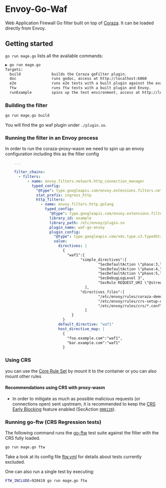 # Envoy-Go-Waf

Web Application Firewall Go filter built on top of [Coraza](https://github.com/corazawaf/coraza). It can be loaded directly from Envoy.

## Getting started

`go run mage.go` lists all the available commands:

```bash
▶ go run mage.go
Targets:
  build              builds the Coraza goFilter plugin.
  doc                runs godoc, access at http://localhost:6060
  e2e                runs e2e tests with a built plugin against the example deployment.
  ftw                runs ftw tests with a built plugin and Envoy.
  runExample         spins up the test environment, access at http://localhost:8080.

```

### Building the filter

```bash
go run mage.go build
```

You will find the go waf plugin under `./plugin.so`.

### Running the filter in an Envoy process

In order to run the coraza-proxy-wasm we need to spin up an envoy configuration including this as the filter config

```yaml
    ...

    filter_chains:
      - filters:
          - name: envoy.filters.network.http_connection_manager
            typed_config:
              "@type": type.googleapis.com/envoy.extensions.filters.network.http_connection_manager.v3.HttpConnectionManager
              stat_prefix: ingress_http
              http_filters:
                - name: envoy.filters.http.golang
                  typed_config:
                    "@type": type.googleapis.com/envoy.extensions.filters.http.golang.v3alpha.Config
                    library_id: example
                    library_path: /etc/envoy/plugin.so
                    plugin_name: waf-go-envoy
                    plugin_config:
                      "@type": type.googleapis.com/xds.type.v3.TypedStruct
                      value:
                        directives: |
                          {
                            "waf1":{
                                  "simple_directives":[
                                          "SecDefaultAction \"phase:3,log,auditlog,pass\"",
                                          "SecDefaultAction \"phase:4,log,auditlog,pass\"",
                                          "SecDefaultAction \"phase:5,log,auditlog,pass\"",
                                          "SecDebugLogLevel 3",
                                          "SecRule REQUEST_URI \"@streq /admin\" \"id:101,phase:1,t:lowercase,deny\" \nSecRule REQUEST_BODY \"@rx maliciouspayload\" \"id:102,phase:2,t:lowercase,deny\" \nSecRule RESPONSE_HEADERS::status \"@rx 406\" \"id:103,phase:3,t:lowercase,deny\" \nSecRule RESPONSE_BODY \"@contains responsebodycode\" \"id:104,phase:4,t:lowercase,deny\""
                                    ],
                                  "directives_files":[
                                          "/etc/envoy/rules/coraza-demo.conf",
                                          "/etc/envoy/rules/crs-setup-demo.conf", 
                                          "/etc/envoy/rules/crs/*.conf"
                                    ]
                              }
                          }
                        default_directive: "waf1"
                        host_directive_map: |
                          {
                            "foo.example.com":"waf1",
                            "bar.example.com":"waf1"
                          }
```

### Using CRS

you can use the [Core Rule Set](https://github.com/coreruleset/coreruleset) by mount it to the container or you can also mount other rules


#### Recommendations using CRS with proxy-wasm

- In order to mitigate as much as possible malicious requests (or connections open) sent upstream, it is recommended to keep the [CRS Early Blocking](https://coreruleset.org/20220302/the-case-for-early-blocking/) feature enabled (SecAction [`900120`](./wasmplugin/rules/crs-setup.conf.example)).

### Running go-ftw (CRS Regression tests)

The following command runs the [go-ftw](https://github.com/coreruleset/go-ftw) test suite against the filter with the CRS fully loaded.

```bash
go run mage.go ftw
```

Take a look at its config file [ftw.yml](./ftw/ftw.yml) for details about tests currently excluded.

One can also run a single test by executing:

```bash
FTW_INCLUDE=920410 go run mage.go ftw
```